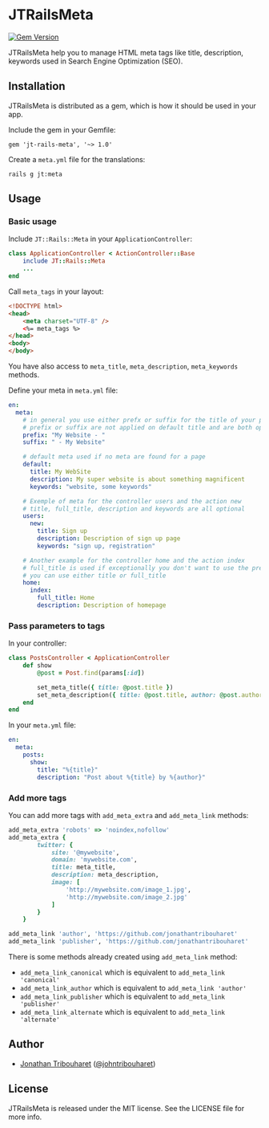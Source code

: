 # JTRailsMeta

[![Gem Version](https://badge.fury.io/rb/jt-rails-meta.svg)](http://badge.fury.io/rb/jt-rails-meta)

JTRailsMeta help you to manage HTML meta tags like title, description, keywords used in Search Engine Optimization (SEO).

## Installation

JTRailsMeta is distributed as a gem, which is how it should be used in your app.

Include the gem in your Gemfile:

    gem 'jt-rails-meta', '~> 1.0'

Create a `meta.yml` file for the translations:

	rails g jt:meta

## Usage

### Basic usage

Include `JT::Rails::Meta` in your `ApplicationController`:

```ruby
class ApplicationController < ActionController::Base
	include JT::Rails::Meta
	...
end
```

Call `meta_tags` in your layout:

```html
<!DOCTYPE html>
<head>
    <meta charset="UTF-8" />
	<%= meta_tags %>
</head>
<body>
</body>
```

You have also access to `meta_title`, `meta_description`, `meta_keywords` methods.

Define your meta in `meta.yml` file:

```yaml
en:
  meta:
    # in general you use either prefx or suffix for the title of your page
    # prefix or suffix are not applied on default title and are both optional
    prefix: "My Website - "
    suffix: " - My Website"

    # default meta used if no meta are found for a page
    default:
      title: My WebSite
      description: My super website is about something magnificent
      keywords: "website, some keywords"

    # Exemple of meta for the controller users and the action new
    # title, full_title, description and keywords are all optional
    users:
      new:
        title: Sign up
        description: Description of sign up page
        keywords: "sign up, registration"

    # Another example for the controller home and the action index
    # full_title is used if exceptionally you don't want to use the prefix or suffix
    # you can use either title or full_title
    home:
      index:
        full_title: Home
        description: Description of homepage

```

### Pass parameters to tags

In your controller:

```ruby
class PostsController < ApplicationController
	def show
		@post = Post.find(params[:id])

		set_meta_title({ title: @post.title })
		set_meta_description({ title: @post.title, author: @post.author })
	end
end
```

In your `meta.yml` file:

```yaml
en:
  meta:
    posts:
      show:
        title: "%{title}"
        description: "Post about %{title} by %{author}"
```

### Add more tags

You can add more tags with `add_meta_extra` and `add_meta_link` methods:

```ruby
add_meta_extra 'robots' => 'noindex,nofollow'
add_meta_extra { 
		twitter: {
			site: '@mywebsite',
			domain: 'mywebsite.com',
			title: meta_title,
			description: meta_description,
			image: [
				'http://mywebsite.com/image_1.jpg',
				'http://mywebsite.com/image_2.jpg'
			]
		}
	}

add_meta_link 'author', 'https://github.com/jonathantribouharet'
add_meta_link 'publisher', 'https://github.com/jonathantribouharet'
```

There is some methods already created using `add_meta_link` method:
- `add_meta_link_canonical` which is equivalent to `add_meta_link 'canonical'`
- `add_meta_link_author` which is equivalent to `add_meta_link 'author'`
- `add_meta_link_publisher` which is equivalent to `add_meta_link 'publisher'`
- `add_meta_link_alternate` which is equivalent to `add_meta_link 'alternate'`

## Author

- [Jonathan Tribouharet](https://github.com/jonathantribouharet) ([@johntribouharet](https://twitter.com/johntribouharet))

## License

JTRailsMeta is released under the MIT license. See the LICENSE file for more info.
